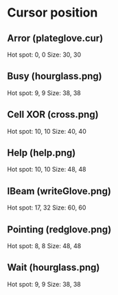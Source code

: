 # Cursor position

## Arror (plateglove.cur)

Hot spot: 0, 0
Size: 30, 30

## Busy (hourglass.png)

Hot spot: 9, 9
Size: 38, 38

## Cell XOR (cross.png)

Hot spot: 10, 10
Size: 40, 40

## Help (help.png)

Hot spot: 10, 10
Size: 48, 48

## IBeam (writeGlove.png)

Hot spot: 17, 32
Size: 60, 60

## Pointing (redglove.png)

Hot spot: 8, 8
Size: 48, 48

## Wait (hourglass.png)

Hot spot: 9, 9
Size: 38, 38
